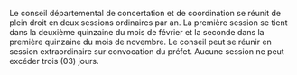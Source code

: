 Le conseil départemental de concertation et de coordination se réunit de plein droit en deux sessions ordinaires par an.
La première session se tient dans la deuxième quinzaine du mois de février et la seconde dans la première quinzaine du mois de novembre.
Le conseil peut se réunir en session extraordinaire sur convocation du préfet. Aucune session ne peut excéder trois (03) jours.